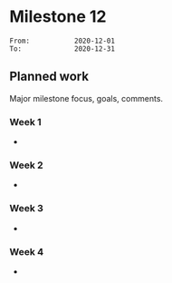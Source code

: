 # Milestone 12

```
From:           2020-12-01
To:             2020-12-31
```

## Planned work

Major milestone focus, goals, comments.

### Week 1

- 

### Week 2

- 

### Week 3

- 

### Week 4

- 
